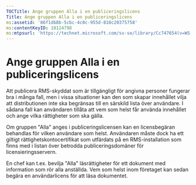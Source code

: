 ```yaml
---
TOCTitle: Ange gruppen Alla i en publiceringslicens
Title: Ange gruppen Alla i en publiceringslicens
ms:assetid: '86f1db8b-5cbc-4c0c-955d-810c20375758'
ms:contentKeyID: 18124798
ms:mtpsurl: 'https://technet.microsoft.com/sv-se/library/Cc747654(v=WS.10)'
---
```


Ange gruppen Alla i en publiceringslicens
=========================================

Att publicera RMS-skyddat som är tillgängligt för angivna personer fungerar bra i många fall, men i vissa situationer kan den som skapar innehållet vilja att distributionen inte ska begränsas till en särskild lista över användare. I sådana fall kan användaren tillåta att vem som helst får använda innehållet och ange vilka rättigheter som ska gälla.

Om gruppen "Alla" anges i publiceringslicensen kan en licensbegäran behandlas för vilken användare som helst. Användaren måste dock ha ett giltigt rättighetskontocertifikat som utfärdats på en RMS-installation som finns med i listan över betrodda publiceringsdomäner för licensieringsservern.

En chef kan t.ex. bevilja "Alla" läsrättigheter för ett dokument med information som rör alla anställda. Vem som helst inom företaget kan sedan begära en användarlicens för att läsa dokumentet.
